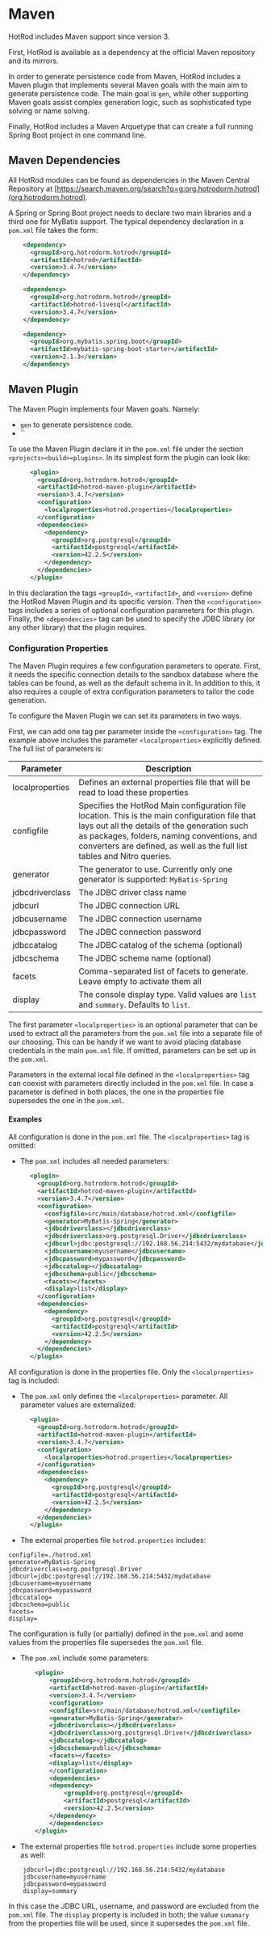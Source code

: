 # Maven

HotRod includes Maven support since version 3.

First, HotRod is available as a dependency at the official Maven repository and its mirrors.

In order to generate persistence code from Maven, HotRod includes a Maven plugin that implements several Maven goals with the main aim to generate persistence code. The main goal is `gen`, while other supporting Maven goals assist complex generation logic, such as sophisticated type solving or name solving.

Finally, HotRod includes a Maven Arquetype that can create a full running Spring Boot project in one command line.

## Maven Dependencies

All HotRod modules can be found as dependencies in the Maven Central Repository at [https://search.maven.org/search?q=g:org.hotrodorm.hotrod](org.hotrodorm.hotrod).

A Spring or Spring Boot project needs to declare two main libraries and a third one for MyBatis support. The typical dependency declaration in a `pom.xml` file  takes the form:

```xml
    <dependency>
      <groupId>org.hotrodorm.hotrod</groupId>
      <artifactId>hotrod</artifactId>
      <version>3.4.7</version>
    </dependency>

    <dependency>
      <groupId>org.hotrodorm.hotrod</groupId>
      <artifactId>hotrod-livesql</artifactId>
      <version>3.4.7</version>
    </dependency>

    <dependency>
      <groupId>org.mybatis.spring.boot</groupId>
      <artifactId>mybatis-spring-boot-starter</artifactId>
      <version>2.1.3</version>
    </dependency>  
```

## Maven Plugin

The Maven Plugin implements four Maven goals. Namely:
- `gen` to generate persistence code.
- ``

To use the Maven Plugin declare it in the `pom.xml` file under the section `<projects><build><plugins>`. In its simplest
form the plugin can look like:

```xml
      <plugin>
        <groupId>org.hotrodorm.hotrod</groupId>
        <artifactId>hotrod-maven-plugin</artifactId>
        <version>3.4.7</version>
        <configuration>
          <localproperties>hotrod.properties</localproperties>
        </configuration>
        <dependencies>
          <dependency>
            <groupId>org.postgresql</groupId>
            <artifactId>postgresql</artifactId>
            <version>42.2.5</version>
          </dependency>
        </dependencies>
      </plugin>
```

In this declaration the tags `<groupId>`, `<artifactId>`, and `<version>` define the HotRod Maven Plugin and its specific version.
Then the `<configuration>` tags includes a series of optional configuration parameters for this plugin. Finally, the `<dependencies>`
tag can be used to specify the JDBC library (or any other library) that the plugin requires.

### Configuration Properties

The Maven Plugin requires a few configuration parameters to operate. First, it needs the specific connection details to the sandbox 
database where the tables can be found, as well as the default schema in it. In addition to this, it also requires a couple of
extra configuration parameters to tailor the code generation.

To configure the Maven Plugin we can set its parameters in two ways.

First, we can add one tag per parameter inside the `<configuration>` tag. The example above includes the parameter `<localproperties>`
explicitly defined. The full list of parameters is:

| Parameter | Description |
|---|---|
| localproperties | Defines an external properties file that will be read to load these properties |
| configfile | Specifies the HotRod Main configuration file location. This is the main configuration file that lays out all the details of the generation such as packages, folders, naming conventions, and converters are defined, as well as the full list tables and Nitro queries. |
| generator | The generator to use. Currently only one generator is supported: `MyBatis-Spring`  |
| jdbcdriverclass | The JDBC driver class name |
| jdbcurl | The JDBC connection URL |
| jdbcusername | The JDBC connection username |
| jdbcpassword | The JDBC connection password |
| jdbccatalog | The JDBC catalog of the schema (optional) |
| jdbcschema | The JDBC schema name (optional) |
| facets | Comma-separated list of facets to generate. Leave empty to activate them all |
| display | The console display type. Valid values are `list` and `summary`. Defaults to `list`.  |

The first parameter `<localproperties>` is an optional parameter that can be used to extract all the parameters from the `pom.xml` file into a separate
file of our choosing. This can be handy if we want to avoid placing database credentials in the main `pom.xml` file. If omitted, parameters can be set up 
in the `pom.xml`. 

Parameters in the external local file defined in the `<localproperties>` tag can coexist with parameters directly included in the `pom.xml` file. In case 
a parameter is defined in both places, the one in the properties file supersedes the one in the `pom.xml`.

#### Examples

All configuration is done in the `pom.xml` file. The `<localproperties>` tag is omitted:

- The `pom.xml` includes all needed parameters:

```xml
      <plugin>
        <groupId>org.hotrodorm.hotrod</groupId>
        <artifactId>hotrod-maven-plugin</artifactId>
        <version>3.4.7</version>
        <configuration>
          <configfile>src/main/database/hotrod.xml</configfile>
          <generator>MyBatis-Spring</generator>
          <jdbcdriverclass></jdbcdriverclass>
          <jdbcdriverclass>org.postgresql.Driver</jdbcdriverclass>
          <jdbcurl>jdbc:postgresql://192.168.56.214:5432/mydatabase</jdbcurl>
          <jdbcusername>myusername</jdbcusername>
          <jdbcpassword>mypassword</jdbcpassword>
          <jdbccatalog></jdbccatalog>
          <jdbcschema>public</jdbcschema>
          <facets></facets>
          <display>list</display>
        </configuration>
        <dependencies>
          <dependency>
            <groupId>org.postgresql</groupId>
            <artifactId>postgresql</artifactId>
            <version>42.2.5</version>
          </dependency>
        </dependencies>
      </plugin>
```

All configuration is done in the properties file. Only the `<localproperties>` tag is included:

- The `pom.xml` only defines the `<localproperties>` parameter. All parameter values are externalized:

```xml
      <plugin>
        <groupId>org.hotrodorm.hotrod</groupId>
        <artifactId>hotrod-maven-plugin</artifactId>
        <version>3.4.7</version>
        <configuration>
          <localproperties>hotrod.properties</localproperties>
        </configuration>
        <dependencies>
          <dependency>
            <groupId>org.postgresql</groupId>
            <artifactId>postgresql</artifactId>
            <version>42.2.5</version>
          </dependency>
        </dependencies>
      </plugin>
```

- The external properties file `hotrod.properties` includes:

```properties
configfile=./hotrod.xml
generator=MyBatis-Spring
jdbcdriverclass=org.postgresql.Driver
jdbcurl=jdbc:postgresql://192.168.56.214:5432/mydatabase
jdbcusername=myusername
jdbcpassword=mypassword
jdbccatalog=
jdbcschema=public
facets=
display=
```

The configuration is fully (or partially) defined in the `pom.xml` and some values from the properties file supersedes the `pom.xml` file.

- The `pom.xml` include some parameters:

    ```xml
        <plugin>
            <groupId>org.hotrodorm.hotrod</groupId>
            <artifactId>hotrod-maven-plugin</artifactId>
            <version>3.4.7</version>
            <configuration>
            <configfile>src/main/database/hotrod.xml</configfile>
            <generator>MyBatis-Spring</generator>
            <jdbcdriverclass></jdbcdriverclass>
            <jdbcdriverclass>org.postgresql.Driver</jdbcdriverclass>
            <jdbccatalog></jdbccatalog>
            <jdbcschema>public</jdbcschema>
            <facets></facets>
            <display>list</display>
            </configuration>
            <dependencies>
            <dependency>
                <groupId>org.postgresql</groupId>
                <artifactId>postgresql</artifactId>
                <version>42.2.5</version>
            </dependency>
            </dependencies>
        </plugin>
    ```

- The external properties file `hotrod.properties` include some properties as well:

```properties
    jdbcurl=jdbc:postgresql://192.168.56.214:5432/mydatabase
    jdbcusername=myusername
    jdbcpassword=mypassword
    display=summary
```

In this case the JDBC URL, username, and password are excluded from the `pom.xml` file. The `display` property is included in both; the value `sumamary`
from the properties file will be used, since it supersedes the `pom.xml` file.

